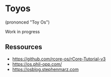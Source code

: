 # Toyos
(prononced "Toy Os")

Work in progress

## Ressources
- https://github.com/rcore-os/rCore-Tutorial-v3
- https://os.phil-opp.com/
- https://osblog.stephenmarz.com
